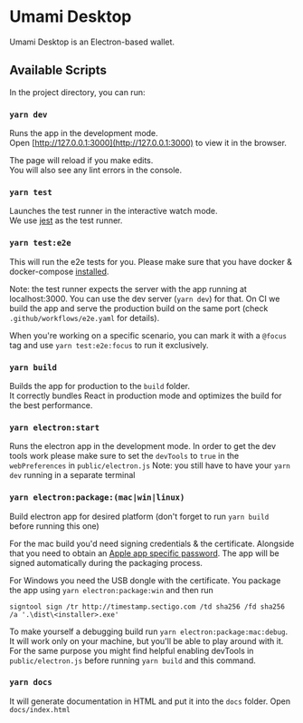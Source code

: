 # Umami Desktop

Umami Desktop is an Electron-based wallet.

## Available Scripts

In the project directory, you can run:

### `yarn dev`

Runs the app in the development mode.\
Open [http://127.0.0.1:3000](http://127.0.0.1:3000) to view it in the browser.

The page will reload if you make edits.\
You will also see any lint errors in the console.

### `yarn test`

Launches the test runner in the interactive watch mode.\
We use [jest](https://jestjs.io/) as the test runner.

### `yarn test:e2e`

This will run the e2e tests for you. Please make sure that you have docker & docker-compose [installed](https://docs.docker.com/desktop/install/mac-install/).

Note: the test runner expects the server with the app running at localhost:3000. You can use the dev server (`yarn dev`) for that.
On CI we build the app and serve the production build on the same port (check `.github/workflows/e2e.yaml` for details).

When you're working on a specific scenario, you can mark it with a `@focus` tag and use `yarn test:e2e:focus` to run it exclusively.

### `yarn build`

Builds the app for production to the `build` folder.\
It correctly bundles React in production mode and optimizes the build for the best performance.

### `yarn electron:start`

Runs the electron app in the development mode.
In order to get the dev tools work please make sure to set the `devTools` to `true` in the `webPreferences` in `public/electron.js`
Note: you still have to have your `yarn dev` running in a separate terminal

### `yarn electron:package:(mac|win|linux)`

Build electron app for desired platform (don't forget to run `yarn build` before running this one)

For the mac build you'd need signing credentials & the certificate. Alongside that you need to obtain an [Apple app specific password](https://support.apple.com/en-gb/102654). The app will be signed automatically during the packaging process.

For Windows you need the USB dongle with the certificate. You package the app using `yarn electron:package:win` and then run

```
signtool sign /tr http://timestamp.sectigo.com /td sha256 /fd sha256 /a '.\dist\<installer>.exe'
```

To make yourself a debugging build run `yarn electron:package:mac:debug`. It will work only on your machine, but you'll be able to play around with it. For the same purpose you might find helpful enabling devTools in `public/electron.js` before running `yarn build` and this command.

### `yarn docs`

It will generate documentation in HTML and put it into the `docs` folder. Open `docs/index.html`
